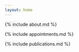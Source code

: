 ```yaml
---
layout: home
---
```


{% include about.md %}
<br/>

{% include appointments.md %}
<br/>

{% include publications.md %}
<br/>
